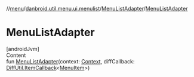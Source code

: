 //[menu](../../index.md)/[danbroid.util.menu.ui.menulist](../index.md)/[MenuListAdapter](index.md)/[MenuListAdapter](-menu-list-adapter.md)



# MenuListAdapter  
[androidJvm]  
Content  
fun [MenuListAdapter](-menu-list-adapter.md)(context: [Context](https://developer.android.com/reference/kotlin/android/content/Context.html), diffCallback: [DiffUtil.ItemCallback](https://developer.android.com/reference/kotlin/androidx/recyclerview/widget/DiffUtil.ItemCallback.html)<[MenuItem](../../danbroid.util.menu/-menu-item/index.md)>)  



